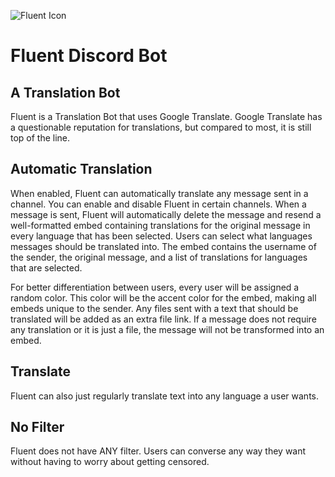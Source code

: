 ![Fluent Icon](https://github.com/user-attachments/assets/74662c29-f796-4054-b92b-27e01cbe0e72)

# Fluent Discord Bot


## A Translation Bot

Fluent is a Translation Bot that uses Google Translate. Google Translate has a questionable reputation for translations, but compared to most, it is still top of the line.

## Automatic Translation

When enabled, Fluent can automatically translate any message sent in a channel. You can enable and disable Fluent in certain channels. When a message is sent, Fluent will automatically delete the message and resend a well-formatted embed containing translations for the original message in every language that has been selected. Users can select what languages messages should be translated into. The embed contains the username of the sender, the original message, and a list of translations for languages that are selected.

For better differentiation between users, every user will be assigned a random color. This color will be the accent color for the embed, making all embeds unique to the sender. Any files sent with a text that should be translated will be added as an extra file link. If a message does not require any translation or it is just a file, the message will not be transformed into an embed.

## Translate

Fluent can also just regularly translate text into any language a user wants.

## No Filter

Fluent does not have ANY filter. Users can converse any way they want without having to worry about getting censored.
